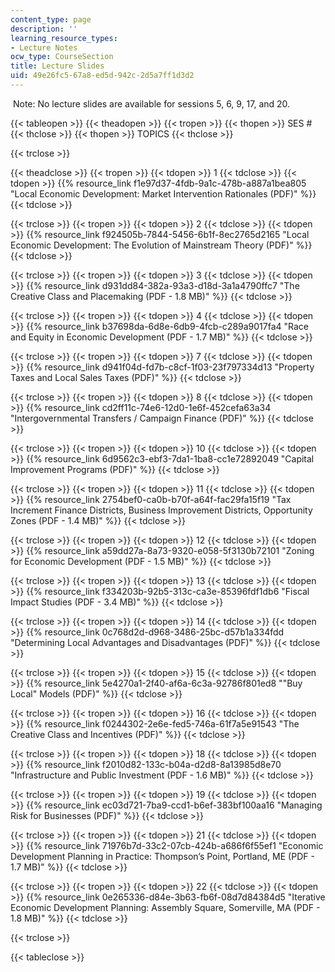```yaml
---
content_type: page
description: ''
learning_resource_types:
- Lecture Notes
ocw_type: CourseSection
title: Lecture Slides
uid: 49e26fc5-67a8-ed5d-942c-2d5a7ff1d3d2
---
```


 Note: No lecture slides are available for sessions 5, 6, 9, 17, and 20.

{{< tableopen >}}
{{< theadopen >}}
{{< tropen >}}
{{< thopen >}}
SES #
{{< thclose >}}
{{< thopen >}}
TOPICS
{{< thclose >}}

{{< trclose >}}

{{< theadclose >}}
{{< tropen >}}
{{< tdopen >}}
1
{{< tdclose >}}
{{< tdopen >}}
{{% resource_link f1e97d37-4fdb-9a1c-478b-a887a1bea805 "Local Economic Development: Market Intervention Rationales (PDF)" %}}
{{< tdclose >}}

{{< trclose >}}
{{< tropen >}}
{{< tdopen >}}
2
{{< tdclose >}}
{{< tdopen >}}
{{% resource_link f924505b-7844-5456-6b1f-8ec2765d2165 "Local Economic Development: The Evolution of Mainstream Theory (PDF)" %}}
{{< tdclose >}}

{{< trclose >}}
{{< tropen >}}
{{< tdopen >}}
3
{{< tdclose >}}
{{< tdopen >}}
{{% resource_link d931dd84-382a-93a3-d18d-3a1a4790ffc7 "The Creative Class and Placemaking (PDF - 1.8 MB)" %}}
{{< tdclose >}}

{{< trclose >}}
{{< tropen >}}
{{< tdopen >}}
4
{{< tdclose >}}
{{< tdopen >}}
{{% resource_link b37698da-6d8e-6db9-4fcb-c289a9017fa4 "Race and Equity in Economic Development (PDF - 1.7 MB)" %}}
{{< tdclose >}}

{{< trclose >}}
{{< tropen >}}
{{< tdopen >}}
7
{{< tdclose >}}
{{< tdopen >}}
{{% resource_link d941f04d-fd7b-c8cf-1f03-23f797334d13 "Property Taxes and Local Sales Taxes (PDF)" %}}
{{< tdclose >}}

{{< trclose >}}
{{< tropen >}}
{{< tdopen >}}
8
{{< tdclose >}}
{{< tdopen >}}
{{% resource_link cd2ff11c-74e6-12d0-1e6f-452cefa63a34 "Intergovernmental Transfers / Campaign Finance (PDF)" %}}
{{< tdclose >}}

{{< trclose >}}
{{< tropen >}}
{{< tdopen >}}
10
{{< tdclose >}}
{{< tdopen >}}
{{% resource_link 6d9562c3-ebf3-7da1-1ba8-cc1e72892049 "Capital Improvement Programs (PDF)" %}}
{{< tdclose >}}

{{< trclose >}}
{{< tropen >}}
{{< tdopen >}}
11
{{< tdclose >}}
{{< tdopen >}}
{{% resource_link 2754bef0-ca0b-b70f-a64f-fac29fa15f19 "Tax Increment Finance Districts, Business Improvement Districts, Opportunity Zones (PDF - 1.4 MB)" %}}
{{< tdclose >}}

{{< trclose >}}
{{< tropen >}}
{{< tdopen >}}
12
{{< tdclose >}}
{{< tdopen >}}
{{% resource_link a59dd27a-8a73-9320-e058-5f3130b72101 "Zoning for Economic Development (PDF - 1.5 MB)" %}}
{{< tdclose >}}

{{< trclose >}}
{{< tropen >}}
{{< tdopen >}}
13
{{< tdclose >}}
{{< tdopen >}}
{{% resource_link f334203b-92b5-313c-ca3e-85396fdf1db6 "Fiscal Impact Studies (PDF - 3.4 MB)" %}}
{{< tdclose >}}

{{< trclose >}}
{{< tropen >}}
{{< tdopen >}}
14
{{< tdclose >}}
{{< tdopen >}}
{{% resource_link 0c768d2d-d968-3486-25bc-d57b1a334fdd "Determining Local Advantages and Disadvantages (PDF)" %}}
{{< tdclose >}}

{{< trclose >}}
{{< tropen >}}
{{< tdopen >}}
15
{{< tdclose >}}
{{< tdopen >}}
{{% resource_link 5e4270a1-2f40-af6a-6c3a-92786f801ed8 "\"Buy Local\" Models (PDF)" %}}
{{< tdclose >}}

{{< trclose >}}
{{< tropen >}}
{{< tdopen >}}
16
{{< tdclose >}}
{{< tdopen >}}
{{% resource_link f0244302-2e6e-fed5-746a-61f7a5e91543 "The Creative Class and Incentives (PDF)" %}}
{{< tdclose >}}

{{< trclose >}}
{{< tropen >}}
{{< tdopen >}}
18
{{< tdclose >}}
{{< tdopen >}}
{{% resource_link f2010d82-133c-b04a-d2d8-8a13985d8e70 "Infrastructure and Public Investment (PDF - 1.6 MB)" %}}
{{< tdclose >}}

{{< trclose >}}
{{< tropen >}}
{{< tdopen >}}
19
{{< tdclose >}}
{{< tdopen >}}
{{% resource_link ec03d721-7ba9-ccd1-b6ef-383bf100aa16 "Managing Risk for Businesses (PDF)" %}}
{{< tdclose >}}

{{< trclose >}}
{{< tropen >}}
{{< tdopen >}}
21
{{< tdclose >}}
{{< tdopen >}}
{{% resource_link 71976b7d-33c2-07cb-424b-a686f6f55ef1 "Economic Development Planning in Practice: Thompson’s Point, Portland, ME (PDF - 1.7 MB)" %}}
{{< tdclose >}}

{{< trclose >}}
{{< tropen >}}
{{< tdopen >}}
22
{{< tdclose >}}
{{< tdopen >}}
{{% resource_link 0e265336-d84e-3b63-fb6f-08d7d84384d5 "Iterative Economic Development Planning: Assembly Square, Somerville, MA (PDF - 1.8 MB)" %}}
{{< tdclose >}}

{{< trclose >}}

{{< tableclose >}}